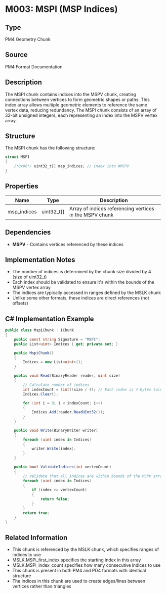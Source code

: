 # M003: MSPI (MSP Indices)

## Type
PM4 Geometry Chunk

## Source
PM4 Format Documentation

## Description
The MSPI chunk contains indices into the MSPV chunk, creating connections between vertices to form geometric shapes or paths. This index array allows multiple geometric elements to reference the same vertex data, reducing redundancy. The MSPI chunk consists of an array of 32-bit unsigned integers, each representing an index into the MSPV vertex array.

## Structure
The MSPI chunk has the following structure:

```csharp
struct MSPI
{
    /*0x00*/ uint32_t[] msp_indices; // index into #MSPV
}
```

## Properties
| Name | Type | Description |
|------|------|-------------|
| msp_indices | uint32_t[] | Array of indices referencing vertices in the MSPV chunk |

## Dependencies
- **MSPV** - Contains vertices referenced by these indices

## Implementation Notes
- The number of indices is determined by the chunk size divided by 4 (size of uint32_t)
- Each index should be validated to ensure it's within the bounds of the MSPV vertex array
- The indices are typically accessed in ranges defined by the MSLK chunk
- Unlike some other formats, these indices are direct references (not offsets)

## C# Implementation Example

```csharp
public class MspiChunk : IChunk
{
    public const string Signature = "MSPI";
    public List<uint> Indices { get; private set; }

    public MspiChunk()
    {
        Indices = new List<uint>();
    }

    public void Read(BinaryReader reader, uint size)
    {
        // Calculate number of indices
        int indexCount = (int)(size / 4); // Each index is 4 bytes (uint32)
        Indices.Clear();

        for (int i = 0; i < indexCount; i++)
        {
            Indices.Add(reader.ReadUInt32());
        }
    }

    public void Write(BinaryWriter writer)
    {
        foreach (uint index in Indices)
        {
            writer.Write(index);
        }
    }

    public bool ValidateIndices(int vertexCount)
    {
        // Validate that all indices are within bounds of the MSPV array
        foreach (uint index in Indices)
        {
            if (index >= vertexCount)
            {
                return false;
            }
        }
        return true;
    }
}
```

## Related Information
- This chunk is referenced by the MSLK chunk, which specifies ranges of indices to use
- MSLK.MSPI_first_index specifies the starting index in this array
- MSLK.MSPI_index_count specifies how many consecutive indices to use
- This chunk is present in both PM4 and PD4 formats with identical structure
- The indices in this chunk are used to create edges/lines between vertices rather than triangles 